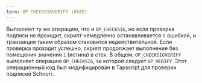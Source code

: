 ```yaml
---
term: OP_CHECKSIGVERIFY (0XAD)
---
```


Выполняет ту же операцию, что и `OP_CHECKSIG`, но если проверка подписи не проходит, скрипт немедленно останавливается с ошибкой, и транзакция таким образом становится недействительной. Если проверка проходит успешно, скрипт продолжает выполнение без помещения значения `1` (истина) в стек. В общем, `OP_CHECKSIGVERIFY` выполняет операцию `OP_CHECKSIG`, за которой следует `OP_VERIFY`. Этот операционный код был модифицирован в Tapscript для проверки подписей Schnorr.